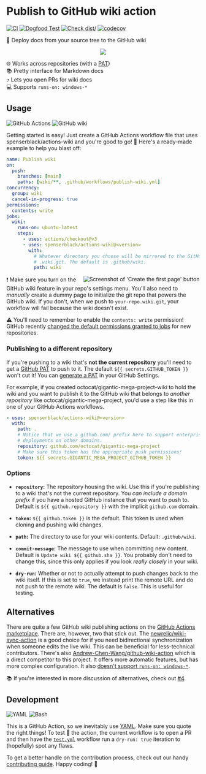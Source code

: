 # Publish to GitHub wiki action

[![CI](https://github.com/spenserblack/actions-wiki/actions/workflows/ci.yml/badge.svg)](https://github.com/spenserblack/actions-wiki/actions/workflows/ci.yml)
[![Dogfood Test](https://github.com/spenserblack/actions-wiki/actions/workflows/dogfood.yml/badge.svg)](https://github.com/spenserblack/actions-wiki/actions/workflows/dogfood.yml)
[![Check dist/](https://github.com/spenserblack/actions-wiki/actions/workflows/check-dist.yml/badge.svg)](https://github.com/spenserblack/actions-wiki/actions/workflows/check-dist.yml)
[![codecov](https://codecov.io/gh/spenserblack/actions-wiki/branch/main/graph/badge.svg?token=UhUknoRBkx)](https://codecov.io/gh/spenserblack/actions-wiki)

📖 Deploy docs from your source tree to the GitHub wiki

<div align="center">

![](https://user-images.githubusercontent.com/61068799/231881220-2915f956-dbdb-4eee-8807-4eba9537523f.png)

</div>

🌐 Works across repositories (with a [PAT][pat]) \
📚 Pretty interface for Markdown docs \
⤴️ Lets you open PRs for wiki docs \
💻 Supports `runs-on: windows-*`

## Usage

![GitHub Actions](https://img.shields.io/static/v1?style=for-the-badge&message=GitHub+Actions&color=2088FF&logo=GitHub+Actions&logoColor=FFFFFF&label=)
![GitHub wiki](https://img.shields.io/static/v1?style=for-the-badge&message=GitHub+wiki&color=181717&logo=GitHub&logoColor=FFFFFF&label=)

Getting started is easy! Just create a GitHub Actions workflow file that uses
spenserblack/actions-wiki and you're good to go! 🚀 Here's a ready-made example
to help you blast off:

```yml
name: Publish wiki
on:
  push:
    branches: [main]
    paths: [wiki/**, .github/workflows/publish-wiki.yml]
concurrency:
  group: wiki
  cancel-in-progress: true
permissions:
  contents: write
jobs:
  wiki:
    runs-on: ubuntu-latest
    steps:
      - uses: actions/checkout@v3
      - uses: spenserblack/actions-wiki@<version>
        with:
          # Whatever directory you choose will be mirrored to the GitHub
          # .wiki.git. The default is .github/wiki.
          path: wiki
```

<img align="right" alt="Screenshot of 'Create the first page' button" src="https://i.imgur.com/ABKIS4h.png" />

❗ Make sure you turn on the GitHub wiki feature in your repo's settings menu.
You'll also need to _manually_ create a dummy page to initialize the git repo
that powers the GitHub wiki. If you don't, when we push to `your-repo.wiki.git`,
your workflow will fail because the wiki doesn't exist.

⚠️ You'll need to remember to enable the `contents: write` permission! GitHub
recently [changed the default permissions granted to jobs][default-permissions-update] for new repositories.

### Publishing to a different repository

If you're pushing to a wiki that's **not the current repository** you'll need to
get a [GitHub PAT][pat] to push to it. The default `${{ secrets.GITHUB_TOKEN }}`
won't cut it! You can [generate a PAT][generate-a-pat] in your GitHub Settings.

For example, if you created octocat/gigantic-mega-project-wiki to hold the wiki
and you want to publish it to the GitHub wiki that belongs to _another
repository_ like octocat/gigantic-mega-project, you'd use a step like this in
one of your GitHub Actions workflows.

```yml
- uses: spenserblack/actions-wiki@<version>
  with:
    path: .
    # Notice that we use a github.com/ prefix here to support enterprise GitHub
    # deployments on other domains.
    repository: github.com/octocat/gigantic-mega-project
    # Make sure this token has the appropriate push permissions!
    token: ${{ secrets.GIGANTIC_MEGA_PROJECT_GITHUB_TOKEN }}
```

### Options

- **`repository`:** The repository housing the wiki. Use this if you're
  publishing to a wiki that's not the current repository. You _can include a
  domain prefix_ if you have a hosted GitHub instance that you want to push to.
  Default is `${{ github.repository }}` with the implicit `github.com` domain.

- **`token`:** `${{ github.token }}` is the default. This token is used when
  cloning and pushing wiki changes.

- **`path`:** The directory to use for your wiki contents. Default:
  `.github/wiki`.

- **`commit-message`:** The message to use when committing new content. Default
  is `Update wiki ${{ github.sha }}`. You probably don't need to change this,
  since this only applies if you look _really closely_ in your wiki.

- **`dry-run`:** Whether or not to actually attempt to push changes back to the
  wiki itself. If this is set to `true`, we instead print the remote URL and do
  not push to the remote wiki. The default is `false`. This is useful for
  testing.

## Alternatives

There are quite a few GitHub wiki publishing actions on the [GitHub Actions marketplace][actions-marketplace]. There are, however, two that stick out. The
[newrelic/wiki-sync-action][newrelic-action] is a good choice for if you need bidirectional
synchronization when someone edits the live wiki. This can be beneficial for
less-technical contributors. There's also [Andrew-Chen-Wang/github-wiki-action][andrew-chen-wang-action]
which is a direct competitor to this project. It offers more automatic features,
but has more complex configuration. It also [doesn't support `runs-on: windows-*`](https://github.com/Andrew-Chen-Wang/github-wiki-action/discussions/28).

📚 If you're interested in more discussion of alternatives, check out [#4][issue-4].

## Development

![YAML](https://img.shields.io/static/v1?style=for-the-badge&message=YAML&color=CB171E&logo=YAML&logoColor=FFFFFF&label=)
![Bash](https://img.shields.io/static/v1?style=for-the-badge&message=Bash&color=4EAA25&logo=GNU+Bash&logoColor=FFFFFF&label=)

This is a GitHub Action, so we inevitably use [YAML][yaml-notes]. Make sure you quote the
right things! To test 🧪 the action, the current workflow is to open a PR and
then have the [`test.yml`](https://github.com/spenserblack/actions-wiki/blob/main/.github/workflows/test.yml) workflow run a `dry-run: true` iteration to
(hopefully) spot any flaws.

To get a better handle on the contribution process, check out our handy
[contributing guide][contributing]. Happy coding! 👋

[newrelic-action]: https://github.com/newrelic/wiki-sync-action#readme
[andrew-chen-wang-action]: https://github.com/Andrew-Chen-Wang/github-wiki-action#readme
[issue-4]: https://github.com/spenserblack/actions-wiki/issues/4
[pat]: https://docs.github.com/en/authentication/keeping-your-account-and-data-secure/creating-a-personal-access-token
[default-permissions-update]: https://github.blog/changelog/2023-02-02-github-actions-updating-the-default-github_token-permissions-to-read-only/
[actions-marketplace]: https://github.com/marketplace?type=actions
[generate-a-pat]: https://github.com/settings/tokens?type=beta
[contributing]: https://github.com/spenserblack/actions-wiki/blob/main/CONTRIBUTING.md
[yaml-notes]: https://earthly.dev/blog/intercal-yaml-and-other-horrible-programming-languages/

